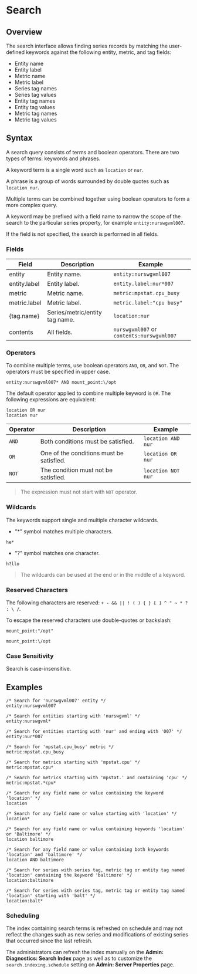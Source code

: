 # Search

## Overview

The search interface allows finding series records by matching the user-defined keywords against the following entity, metric, and tag fields:

* Entity name
* Entity label
* Metric name
* Metric label
* Series tag names
* Series tag values
* Entity tag names
* Entity tag values
* Metric tag names
* Metric tag values

## Syntax

A search query consists of terms and boolean operators. There are two types of terms: keywords and phrases.

A keyword term is a single word such as `location` or `nur`.

A phrase is a group of words surrounded by double quotes such as `location nur`.

Multiple terms can be combined together using boolean operators to form a more complex query.

A keyword may be prefixed with a field name to narrow the scope of the search to the particular series property, for example `entity:nurswgvml007`.

If the field is not specified, the search is performed in all fields.

### Fields

| **Field** | **Description** | **Example** |
|---|---|---|
| entity | Entity name. | `entity:nurswgvml007` |
| entity.label | Entity label. | `entity.label:nur*007` |
| metric | Metric name. | `metric:mpstat.cpu_busy` |
| metric.label | Metric label. | `metric.label:"cpu busy"` |
| {tag.name} | Series/metric/entity tag name. | `location:nur` |
| contents | All fields. | `nurswgvml007` or `contents:nurswgvml007` |

### Operators

To combine multiple terms, use boolean operators `AND`, `OR`, and `NOT`. The operators must be specified in upper case.

```ls
entity:nurswgvml007* AND mount_point:\/opt
```

The default operator applied to combine multiple keyword is `OR`. The following expressions are equivalent:

```ls
location OR nur
location nur
```

| **Operator** | **Description** | **Example** |
|---|---|---|
| `AND` | Both conditions must be satisfied. | `location AND nur` |
| `OR` | One of the conditions must be satisfied. | `location OR nur` |
| `NOT` | The condition must not be satisfied. | `location NOT nur` |

> The expression must not start with `NOT` operator.

### Wildcards

The keywords support single and multiple character wildcards.

* "*" symbol matches multiple characters.

```ls
he*
```

 * "?" symbol matches one character.

```ls
h?llo
```

> The wildcards can be used at the end or in the middle of a keyword.

### Reserved Characters

The following characters are reserved: `+ - && || ! ( ) { } [ ] ^ " ~ * ? : \ /`.

To escape the reserved characters use double-quotes or backslash:

```ls
mount_point:"/opt"
```

```ls
mount_point:\/opt
```

### Case Sensitivity

Search is case-insensitive.

## Examples

```ls
/* Search for 'nurswgvml007' entity */
entity:nurswgvml007     

/* Search for entities starting with 'nurswgvml' */
entity:nurswgvml*     

/* Search for entities starting with 'nur' and ending with '007' */
entity:nur*007     

/* Search for 'mpstat.cpu_busy' metric */
metric:mpstat.cpu_busy     

/* Search for metrics starting with 'mpstat.cpu' */
metric:mpstat.cpu*     

/* Search for metrics starting with 'mpstat.' and containing 'cpu' */
metric:mpstat.*cpu*     

/* Search for any field name or value containing the keyword 'location' */
location     

/* Search for any field name or value starting with 'location' */
location*     

/* Search for any field name or value containing keywords 'location' or 'Baltimore' */
location baltimore     

/* Search for any field name or value containing both keywords 'location' and 'baltimore' */
location AND baltimore     

/* Search for series with series tag, metric tag or entity tag named 'location' containing the keyword 'baltimore' */
location:baltimore     

/* Search for series with series tag, metric tag or entity tag named 'location' starting with 'balt' */
location:balt*
```

### Scheduling

The index containing search terms is refreshed on schedule and may not reflect the changes such as new series and modifications of existing series that occurred since the last refresh.

The administrators can refresh the index manually on the **Admin: Diagnostics: Search Index** page as well as to customize the `search.indexing.schedule` setting on **Admin: Server Properties** page.
